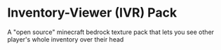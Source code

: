 # Inventory-Viewer (IVR) Pack
A "open source" minecraft bedrock texture pack that lets you see other player's whole inventory over their head
